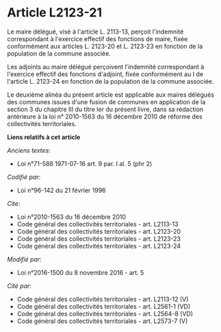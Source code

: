 # Article L2123-21

Le maire délégué, visé à l'article L. 2113-13, perçoit l'indemnité correspondant à l'exercice effectif des fonctions de
maire, fixée conformément aux articles L. 2123-20 et L. 2123-23 en fonction de la population de la commune associée. 

Les adjoints au maire délégué perçoivent l'indemnité correspondant à l'exercice effectif des fonctions d'adjoint, fixée
conformément au I de l'article L. 2123-24 en fonction de la population de la commune associée. 

Le deuxième alinéa du présent article est applicable aux maires délégués des communes issues d'une fusion de communes en
application de la section 3 du chapitre III du titre Ier du présent livre, dans sa rédaction antérieure à la loi n° 2010-1563
du 16 décembre 2010 de réforme des collectivités territoriales.

**Liens relatifs à cet article**

_Anciens textes_:

  - Loi n°71-588 1971-07-16 art. 9 par. I al. 5 (phr 2)

_Codifié par_:

  - Loi n°96-142 du 21 février 1996

_Cite_:

  - Loi n°2010-1563 du 16 décembre 2010
  - Code général des collectivités territoriales - art. L2113-13
  - Code général des collectivités territoriales - art. L2123-20
  - Code général des collectivités territoriales - art. L2123-23
  - Code général des collectivités territoriales - art. L2123-24

_Modifié par_:

  - Loi n°2016-1500 du 8 novembre 2016 - art. 5

_Cité par_:

  - Code général des collectivités territoriales - art. L2113-12 (V)
  - Code général des collectivités territoriales - art. L2561-1 (VD)
  - Code général des collectivités territoriales - art. L2564-8 (VD)
  - Code général des collectivités territoriales - art. L2573-7 (V)
